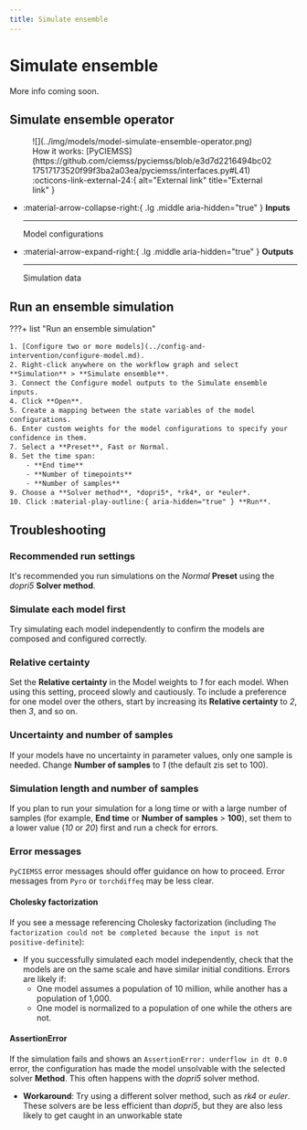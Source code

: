 ```yaml
---
title: Simulate ensemble
---
```


# Simulate ensemble

More info coming soon.

## Simulate ensemble operator

<figure markdown>![](../img/models/model-simulate-ensemble-operator.png)<figcaption markdown>How it works: [PyCIEMSS](https://github.com/ciemss/pyciemss/blob/e3d7d2216494bc0217517173520f99f3ba2a03ea/pyciemss/interfaces.py#L41) :octicons-link-external-24:{ alt="External link" title="External link" }</figcaption></figure>

<div class="grid cards" markdown>

-   :material-arrow-collapse-right:{ .lg .middle aria-hidden="true" } __Inputs__

    ---

    Model configurations

-   :material-arrow-expand-right:{ .lg .middle aria-hidden="true" } __Outputs__

    ---

    Simulation data

</div>

## Run an ensemble simulation

???+ list "Run an ensemble simulation"

    1. [Configure two or more models](../config-and-intervention/configure-model.md).
    2. Right-click anywhere on the workflow graph and select **Simulation** > **Simulate ensemble**.
    3. Connect the Configure model outputs to the Simulate ensemble inputs.
    4. Click **Open**.
    5. Create a mapping between the state variables of the model configurations.
    6. Enter custom weights for the model configurations to specify your confidence in them.
    7. Select a **Preset**, Fast or Normal.
    8. Set the time span:
        - **End time**
        - **Number of timepoints**
        - **Number of samples**
    9. Choose a **Solver method**, *dopri5*, *rk4*, or *euler*. 
    10. Click :material-play-outline:{ aria-hidden="true" } **Run**.

## Troubleshooting

### Recommended run settings

It's recommended you run simulations on the *Normal* **Preset** using the *dopri5* **Solver method**.

### Simulate each model first

Try simulating each model independently to confirm the models are composed and configured correctly.
 
### Relative certainty

Set the **Relative certainty** in the Model weights to *1* for each model. When using this setting, proceed slowly and cautiously. To include a preference for one model over the others, start by increasing its **Relative certainty** to *2*, then *3*, and so on.
 
### Uncertainty and number of samples

If your models have no uncertainty in parameter values, only one sample is needed. Change **Number of samples** to *1* (the default zis set to 100).

### Simulation length and number of samples

If you plan to run your simulation for a long time or with a large number of samples (for example, **End time** or **Number of samples** > **100**), set them to a lower value (*10* or *20*) first and run a check for errors. 
 
### Error messages

`PyCIEMSS` error messages should offer guidance on how to proceed. Error messages from `Pyro` or `torchdiffeq` may be less clear. 

#### Cholesky factorization

If you see a message referencing Cholesky factorization (including `The factorization could not be completed because the input is not positive-definite`):

- If you successfully simulated each model independently, check that the models are on the same scale and have similar initial conditions. Errors are likely if: 
    - One model assumes a population of 10 million, while another has a population of 1,000. 
    - One model is normalized to a population of one while the others are not.

#### AssertionError

If the simulation fails and shows an `AssertionError: underflow in dt 0.0` error, the configuration has made the model unsolvable with the selected solver **Method**. This often happens with the *dopri5* solver method.

- **Workaround**: Try using a different solver method, such as *rk4* or *euler*. These solvers are be less efficient than *dopri5*, but they are also less likely to get caught in an unworkable state
